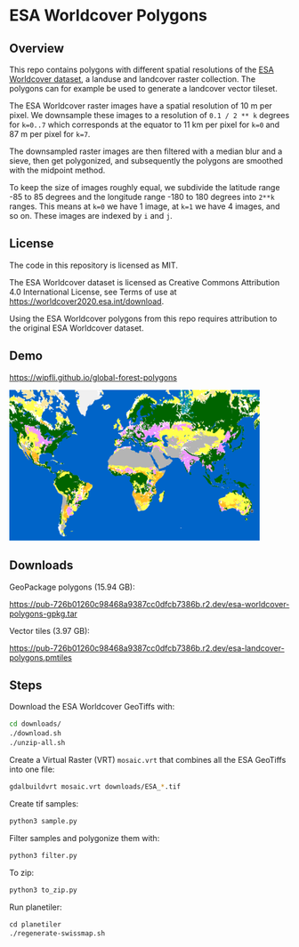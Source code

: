# ESA Worldcover Polygons

## Overview

This repo contains polygons with different spatial resolutions of the <a href="https://worldcover2020.esa.int/">ESA Worldcover dataset</a>, a landuse and landcover raster collection. The polygons can for example be used to generate a landcover vector tileset.

The ESA Worldcover raster images have a spatial resolution of 10 m per pixel. We downsample these images to a resolution of `0.1 / 2 ** k` degrees for `k=0..7` which corresponds at the equator to 11 km per pixel for `k=0` and 87 m per pixel for `k=7`.

The downsampled raster images are then filtered with a median blur and a sieve, then get polygonized, and subsequently the polygons are smoothed with the midpoint method.

To keep the size of images roughly equal, we subdivide the latitude range -85 to 85 degrees and the longitude range -180 to 180 degrees into `2**k` ranges. This means at `k=0` we have 1 image, at `k=1` we have 4 images, and so on. These images are indexed by `i` and `j`.

## License

The code in this repository is licensed as MIT.

The ESA Worldcover dataset is licensed as Creative Commons Attribution 4.0 International License, see Terms of use at https://worldcover2020.esa.int/download.

Using the ESA Worldcover polygons from this repo requires attribution to the original ESA Worldcover dataset.

## Demo

https://wipfli.github.io/global-forest-polygons

<a href="https://wipfli.github.io/global-forest-polygons">
<img src="screenshot.png" width=450>
</a>

## Downloads

GeoPackage polygons (15.94 GB):

https://pub-726b01260c98468a9387cc0dfcb7386b.r2.dev/esa-worldcover-polygons-gpkg.tar

Vector tiles (3.97 GB):

https://pub-726b01260c98468a9387cc0dfcb7386b.r2.dev/esa-landcover-polygons.pmtiles

## Steps

Download the ESA Worldcover GeoTiffs with:

```bash
cd downloads/
./download.sh
./unzip-all.sh
```

Create a Virtual Raster (VRT) `mosaic.vrt` that combines all the ESA GeoTiffs into one file:

```bash
gdalbuildvrt mosaic.vrt downloads/ESA_*.tif 
```

Create tif samples:

```bash
python3 sample.py
```

Filter samples and polygonize them with:

```bash
python3 filter.py
```

To zip:

```bash
python3 to_zip.py
```

Run planetiler:

```
cd planetiler
./regenerate-swissmap.sh
```